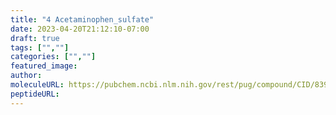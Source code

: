 ```yaml
---
title: "4 Acetaminophen_sulfate"
date: 2023-04-20T21:12:10-07:00
draft: true
tags: ["",""]
categories: ["",""]
featured_image: 
author: 
moleculeURL: https://pubchem.ncbi.nlm.nih.gov/rest/pug/compound/CID/83939/record/SDF/?record_type=3d&response_type=display
peptideURL:
---
```

